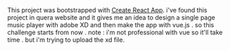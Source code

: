This project was bootstrapped with [Create React App](https://github.com/facebook/create-react-app).
i've found this project in quera website and it gives me an idea to design a single page music player with adobe XD and then make the app with vue.js .
so this challenge starts from now .
note : i'm not professional with vue so it'll take time .
but i'm trying to upload the xd file.
